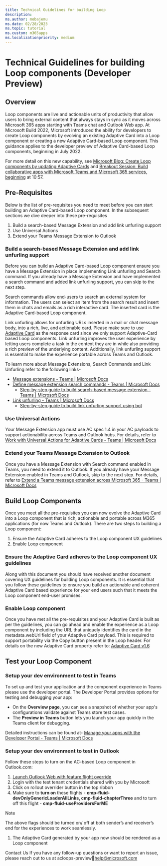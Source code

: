 ```yaml
---
title: Technical Guidelines for building Loop
description:
ms.author: mobajemu
ms.date: 02/28/2023
ms.topic: tutorial
ms.custom: m365apps
ms.localizationpriority: medium
---
```


# Technical Guidelines for building Loop components (Developer Preview)

## Overview

Loop components are live and actionable units of productivity that allow users to bring external content that always stays in sync as it moves across Microsoft 365 apps starting with Teams chat and Outlook Web app. At Microsoft Build 2022, Microsoft introduced the ability for developers to create Loop components by evolving an existing Adaptive Card into a Loop component or creating a new Adaptive Card-based Loop component. This guidance applies to the developer preview of Adaptive Card-based Loop components, beginning in July 2022.

For more detail on this new capability, see [Microsoft Blog: Create Loop components by updating Adaptive Cards](https://www.microsoft.com/en-us/microsoft-365/blog/2022/05/24/build-collaborative-apps-with-microsoft-teams/) and [Breakout Session: Build collaborative apps with Microsoft Teams and Microsoft 365 services, beginning](https://mybuild.microsoft.com/en-US/sessions/5ff4ebc7-c631-4a67-9a47-279539b07d09?source=sessions) at 10:57. 

## Pre-Requisites

Below is the list of pre-requisites you need to meet before you can start building an Adaptive Card-based Loop component. 
In the subsequent sections we dive deeper into these pre-requisites

1. Build a search-based Message Extension and add link unfurling support
1. Use Universal Actions
1. Extend your Teams Message Extension to Outlook

### Build a search-based Message Extension and add link unfurling support

Before you can build an Adaptive Card-based Loop component ensure you have a Message Extension in place implementing Link unfurling and Search command. If you already have a Message Extension and have implemented a search command and added link unfurling support, you can skip to the next step.

Search commands allow end-users to search an external system for information. The users can select an item from the search result and insert them in chats and emails as a rich interactive card. The inserted card is the Adaptive Card-based Loop component.

Link unfurling allows for unfurling URLs inserted in a mail or chat message body, into a rich, live, and actionable card. Please make sure to use [Adaptive Card](https://docs.microsoft.com/en-us/microsoftteams/platform/task-modules-and-cards/cards/cards-reference#adaptive-card) as the response card since we only support Adaptive-Card based Loop components. Link unfurling improves the user experience by letting users complete a task in the context they are in while also providing a rich preview of the underlying content. Additionally, link unfurling support is essential to make the experience portable across Teams and Outlook.

To learn more about Message Extensions, Search Commands and Link Unfurling refer to the following links-

* [Message extensions - Teams | Microsoft Docs](https://docs.microsoft.com/en-us/microsoftteams/platform/messaging-extensions/what-are-messaging-extensions?tabs=dotnet)
* [Define message extension search commands - Teams | Microsoft Docs](https://docs.microsoft.com/en-us/microsoftteams/platform/messaging-extensions/how-to/search-commands/define-search-command)
    * [Step-by-step guide to build search-based message extension - Teams | Microsoft Docs](https://docs.microsoft.com/en-us/microsoftteams/platform/sbs-messagingextension-searchcommand?tabs=latestversionofvisualstudio)
* [Link unfurling - Teams | Microsoft Docs](https://docs.microsoft.com/en-us/microsoftteams/platform/messaging-extensions/how-to/link-unfurling?tabs=dotnet)
    * [Step-by-step guide to build link unfurling support using bot](https://docs.microsoft.com/en-us/microsoftteams/platform/sbs-botbuilder-linkunfurling?tabs=vs)

### Use Universal Actions

Your Message Extension app must use AC spec 1.4 in your AC payloads to support actionability across Teams and Outlook hubs. For details, refer to [Work with Universal Actions for Adaptive Cards - Teams | Microsoft Docs](https://docs.microsoft.com/en-us/microsoftteams/platform/task-modules-and-cards/cards/universal-actions-for-adaptive-cards/work-with-universal-actions-for-adaptive-cards)

### Extend your Teams Message Extension to Outlook

Once you have a Message Extension with Search command enabled in Teams, you need to extend it to Outlook. If you already have your Message Extension enabled in Teams and Outlook, skip to the next step. For details, refer to [Extend a Teams message extension across Microsoft 365 - Teams | Microsoft Docs](https://docs.microsoft.com/en-us/microsoftteams/platform/m365-apps/extend-m365-teams-message-extension?tabs=manifest-teams-toolkit)

## Build Loop Components

Once you meet all the pre-requisites you can now evolve the Adaptive Card into a Loop component that is rich, actionable and portable across M365 applications (for now Teams and Outlook). There are two steps to building a Loop component:

1. Ensure the Adaptive Card adheres to the Loop component UX guidelines
1. Enable Loop component

### Ensure the Adaptive Card adheres to the Loop component UX guidelines

Along with this document you should have received another document covering UX guidelines for building Loop components. It is essential that you follow these guidelines to ensure you build an actionable and coherent Adaptive Card based experience for your end users such that it meets the Loop component end-user promises.

### Enable Loop component

Once you have met all the pre-requisites and your Adaptive Card is built as per the guidelines, you can go ahead and enable the experience as a Loop component by including the URL that uniquely identifies the card in the metadata.webUrl field of your Adaptive Card payload. This is required to support portability via the Copy button present in the Loop header. For details on the new Adaptive Card property refer to: [Adaptive Card v1.6](https://github.com/microsoft/adaptivecards/pull/7105)

## Test your Loop Component

### Setup your dev environment to test in Teams

To set up and test your application and the component experience in Teams please use the developer portal. The Developer Portal provides options for testing and debugging your app:

* On the **Overview page**, you can see a snapshot of whether your app's configurations validate against Teams store 
test cases.
* The **Preview in Teams** button lets you launch your app quickly in the Teams client for debugging.

Detailed instructions can be found at- [Manage your apps with the Developer Portal - Teams | Microsoft Docs](https://learn.microsoft.com/en-us/microsoftteams/platform/concepts/build-and-test/teams-developer-portal#test-your-app-directly-in-teams)

### Setup your dev environment to test in Outlook

Follow these steps to turn on the AC-based Loop component in Outlook.com:

1. [Launch Outlook Web with feature flight override](https://outlooksdf.office.com/mail/?&cardLoop.componentEnabled=on)
1. Login with the test tenant credentials shared with you by Microsoft
1. Click on rollout overrider button in the top ribbon
1. Make sure to **turn on** these flights - **cmp-fluid-devOnlyGenericLoaderAllLinks, cmp-fluid-chapterThree** and to 
turn off this flight - **cmp-fluid-useProvidersForME**

> [!NOTE]
> The above flags should be turned on/ off at both sender’s and receiver’s end for the experiences to work seamlessly.

1. The Adaptive Card generated by your app now should be rendered as a Loop component

Contact Us
If you have any follow-up questions or want to report an issue, please reach out to us at acloops-previewhelp@microsoft.com